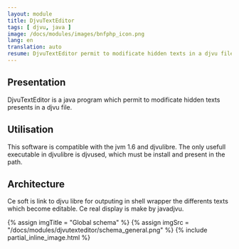 ```yaml
---
layout: module
title: DjvuTextEditor
tags: [ djvu, java ]
image: /docs/modules/images/bnfphp_icon.png
lang: en
translation: auto
resume: DjvuTextEditor permit to modificate hidden texts in a djvu file.
---
```

Presentation
-----------------
DjvuTextEditor is a java program which permit to modificate hidden texts presents in a djvu file.

Utilisation
-----------
This software is compatible with the jvm 1.6 and djvulibre. The only usefull executable in djvulibre is djvused, which must be install and present in the path.

Architecture
-----------------
Ce soft is link to djvu libre for outputing in shell wrapper the differents texts which become editable. Ce real display is make by javadjvu.

{% assign imgTitle = "Global schema" %}
{% assign imgSrc = "/docs/modules/djvutexteditor/schema_general.png" %}
{% include partial_inline_image.html %}
